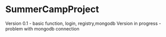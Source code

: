 # SummerCampProject
Version 0.1 - basic function, login, registry,mongodb
Version in progress - problem with mongodb connection
